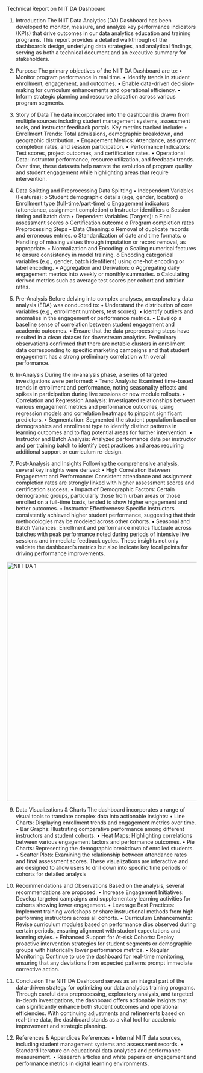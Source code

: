 Technical Report on NIIT DA Dashboard

1. Introduction
The NIIT Data Analytics (DA) Dashboard has been developed to monitor, measure, and analyze key performance indicators (KPIs)
that drive outcomes in our data analytics education and training programs. This report provides a detailed walkthrough of the
dashboard’s design, underlying data strategies, and analytical findings, serving as both a technical document and an executive summary for stakeholders.

3. Purpose
The primary objectives of the NIIT DA Dashboard are to:
•	Monitor program performance in real time.
•	Identify trends in student enrollment, engagement, and outcomes.
•	Enable data-driven decision-making for curriculum enhancements and operational efficiency.
•	Inform strategic planning and resource allocation across various program segments.
3. Story of Data
The data incorporated into the dashboard is drawn from multiple sources including student management systems, assessment tools, and instructor feedback portals. Key metrics tracked include:
•	Enrollment Trends: Total admissions, demographic breakdown, and geographic distribution.
•	Engagement Metrics: Attendance, assignment completion rates, and session participation.
•	Performance Indicators: Test scores, project outcomes, and certification rates.
•	Operational Data: Instructor performance, resource utilization, and feedback trends.
Over time, these datasets help narrate the evolution of program quality and student engagement while highlighting areas that require intervention.

4. Data Splitting and Preprocessing
Data Splitting
•	Independent Variables (Features):
o	Student demographic details (age, gender, location)
o	Enrollment type (full-time/part-time)
o	Engagement indicators (attendance, assignment completion)
o	Instructor identifiers
o	Session timing and batch data
•	Dependent Variables (Targets):
o	Final assessment scores
o	Certification outcome
o	Program completion rates
Preprocessing Steps
•	Data Cleaning:
o	Removal of duplicate records and erroneous entries.
o	Standardization of date and time formats.
o	Handling of missing values through imputation or record removal, as appropriate.
•	Normalization and Encoding:
o	Scaling numerical features to ensure consistency in model training.
o	Encoding categorical variables (e.g., gender, batch identifiers) using one-hot encoding or label encoding.
•	Aggregation and Derivation:
o	Aggregating daily engagement metrics into weekly or monthly summaries.
o	Calculating derived metrics such as average test scores per cohort and attrition rates.

5. Pre-Analysis
Before delving into complex analyses, an exploratory data analysis (EDA) was conducted to:
•	Understand the distribution of core variables (e.g., enrollment numbers, test scores).
•	Identify outliers and anomalies in the engagement or performance metrics.
•	Develop a baseline sense of correlation between student engagement and academic outcomes.
•	Ensure that the data preprocessing steps have resulted in a clean dataset for downstream analytics.
Preliminary observations confirmed that there are notable clusters in enrollment data corresponding to specific marketing campaigns and that student engagement has a strong preliminary correlation with overall performance.

6. In-Analysis
During the in-analysis phase, a series of targeted investigations were performed:
•	Trend Analysis:
Examined time-based trends in enrollment and performance, noting seasonality effects and spikes in participation during live sessions or new module rollouts.
•	Correlation and Regression Analysis:
Investigated relationships between various engagement metrics and performance outcomes, using regression models and correlation heatmaps to pinpoint significant predictors.
•	Segmentation:
Segmented the student population based on demographics and enrollment type to identify distinct patterns in learning outcomes and to flag potential areas for further intervention.
•	Instructor and Batch Analysis:
Analyzed performance data per instructor and per training batch to identify best practices and areas requiring additional support or curriculum re-design.

7. Post-Analysis and Insights
Following the comprehensive analysis, several key insights were derived:
•	High Correlation Between Engagement and Performance:
Consistent attendance and assignment completion rates are strongly linked with higher assessment scores and certification success.
•	Impact of Demographic Factors:
Certain demographic groups, particularly those from urban areas or those enrolled on a full-time basis, tended to show higher engagement and better outcomes.
•	Instructor Effectiveness:
Specific instructors consistently achieved higher student performance, suggesting that their methodologies may be modeled across other cohorts.
•	Seasonal and Batch Variances:
Enrollment and performance metrics fluctuate across batches with peak performance noted during periods of intensive live sessions and immediate feedback cycles.
These insights not only validate the dashboard’s metrics but also indicate key focal points for driving performance improvements.

<img width="633" alt="NIIT DA 1" src="https://github.com/user-attachments/assets/66e971ff-6459-43d7-b82c-2fe80b6f06f2" />

9. Data Visualizations & Charts
The dashboard incorporates a range of visual tools to translate complex data into actionable insights:
•	Line Charts:
Displaying enrollment trends and engagement metrics over time.
•	Bar Graphs:
Illustrating comparative performance among different instructors and student cohorts.
•	Heat Maps:
Highlighting correlations between various engagement factors and performance outcomes.
•	Pie Charts:
Representing the demographic breakdown of enrolled students.
•	Scatter Plots:
Examining the relationship between attendance rates and final assessment scores.
These visualizations are interactive and are designed to allow users to drill down into specific time periods or cohorts for detailed analysis
10. Recommendations and Observations
Based on the analysis, several recommendations are proposed:
•	Increase Engagement Initiatives:
Develop targeted campaigns and supplementary learning activities for cohorts showing lower engagement.
•	Leverage Best Practices:
Implement training workshops or share instructional methods from high-performing instructors across all cohorts.
•	Curriculum Enhancements:
Revise curriculum modules based on performance dips observed during certain periods, ensuring alignment with student expectations and learning styles.
•	Enhanced Support for At-risk Cohorts:
Deploy proactive intervention strategies for student segments or demographic groups with historically lower performance metrics.
•	Regular Monitoring:
Continue to use the dashboard for real-time monitoring, ensuring that any deviations from expected patterns prompt immediate corrective action.

11. Conclusion
The NIIT DA Dashboard serves as an integral part of the data-driven strategy for optimizing our data analytics training programs. Through careful data preprocessing, exploratory analysis, and targeted in-depth investigations, the dashboard offers actionable insights that can significantly enhance both student outcomes and operational efficiencies. With continuing adjustments and refinements based on real-time data, the dashboard stands as a vital tool for academic improvement and strategic planning.

12. References & Appendices
References
•	Internal NIIT data sources, including student management systems and assessment records.
•	Standard literature on educational data analytics and performance measurement.
•	Research articles and white papers on engagement and performance metrics in digital learning environments.


